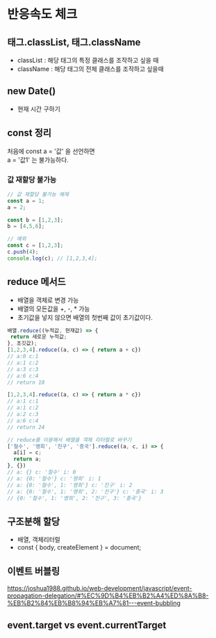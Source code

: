 # 반응속도 체크
## 태그.classList, 태그.className
  - classList : 해당 태그의 특정 클래스를 조작하고 싶을 때
  - className : 해당 태그의 전체 클래스를 조작하고 싶을때

## new Date()
  - 현재 시간 구하기

## const 정리
처음에 const a = '값' 을 선언하면  
a = '값1' 는 불가능하다.

### 값 재할당 불가능
``` javascript
// 값 재할당 불가능 예제
const a = 1;
a = 2;

const b = [1,2,3];
b = [4,5,6];

// 예외
const c = [1,2,3];
c.push(4);
console.log(c); // [1,2,3,4];
```

## reduce 메서드
- 배열을 객체로 변경 가능
- 배열의 모든값을 +, -, * 가능
- 초기값을 넣지 않으면 배열의 첫번째 값이 초기값이다.

``` javascript
배열.reduce((누적값, 현재값) => {
 return 새로운 누적값;
}, 초깃값);
[1,2,3,4].reduce((a, c) => { return a + c})
// a:0 c:1
// a:1 c:2
// a:3 c:3
// a:6 c:4
// return 10

[1,2,3,4].reduce((a, c) => { return a * c})
// a:1 c:1
// a:1 c:2
// a:2 c:3
// a:6 c:4
// return 24

// reduce를 이용해서 배열을 객체 리터럴로 바꾸기
['철수', '영희', '진구', '종국'].reduce((a, c, i) => {
  a[i] = c;
  return a;
}, {})
// a: {} c: '철수' i: 0
// a: {0: '철수'} c: '영희' i: 1
// a: {0: '철수', 1: '영희'} c: '진구' i: 2
// a: {0: '철수', 1: '영희', 2: '진구'} c: '종국' i: 3
// {0: '철수', 1: '영희', 2: '진구', 3: '종국'}

```
## 구조분해 할당
- 배열, 객체리터럴 
- const { body, createElement } = document;

## 이벤트 버블링
https://joshua1988.github.io/web-development/javascript/event-propagation-delegation/#%EC%9D%B4%EB%B2%A4%ED%8A%B8-%EB%B2%84%EB%B8%94%EB%A7%81---event-bubbling

## event.target vs event.currentTarget